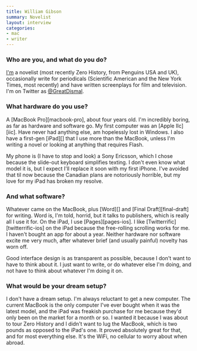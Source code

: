 ```yaml
---
title: William Gibson
summary: Novelist
layout: interview
categories:
- mac
- writer
---
```


### Who are you, and what do you do?

[I'm](http://www.williamgibsonbooks.com/ "William's website.") a novelist (most recently Zero History, from Penguins USA and UK), occasionally write for periodicals (Scientific American and the New York Times, most recently) and have written screenplays for film and television. I'm on Twitter as [@GreatDismal](http://twitter.com/greatdismal/ "William's Twitter account.").

### What hardware do you use?

A [MacBook Pro][macbook-pro], about four years old. I'm incredibly boring, as far as hardware and software go. My first computer was an [Apple IIc][iic]. Have never had anything else, am hopelessly lost in Windows. I also have a first-gen [iPad][] that I use more than the MacBook, unless I'm writing a novel or looking at anything that requires Flash.

My phone is (I have to stop and look) a Sony Ericsson, which I chose because the slide-out keyboard simplifies texting. I don't even know what model it is, but I expect I'll replace it soon with my first iPhone. I've avoided that til now because the Canadian plans are notoriously horrible, but my love for my iPad has broken my resolve.

### And what software?

Whatever came on the MacBook, plus [Word][] and [Final Draft][final-draft] for writing. Word is, I'm told, horrid, but it talks to publishers, which is really all I use it for. On the iPad, I use [Pages][pages-ios]. I like [Twitterrific][twitterrific-ios] on the iPad because the free-rolling scrolling works for me. I haven't bought an app for about a year. Neither hardware nor software excite me very much, after whatever brief (and usually painful) novelty has worn off. 

Good interface design is as transparent as possible, because I don't want to have to think about it. I just want to write, or do whatever else I'm doing, and not have to think about whatever I'm doing it on.

### What would be your dream setup?

I don't have a dream setup. I'm always reluctant to get a new computer. The current MacBook is the only computer I've ever bought when it was the latest model, and the iPad was freakish purchase for me because they'd only been on the market for a month or so. I wanted it because I was about to tour Zero History and I didn't want to lug the MacBook, which is two pounds as opposed to the iPad's one. It proved absolutely great for that, and for most everything else. It's the WiFi, no cellular to worry about when abroad.